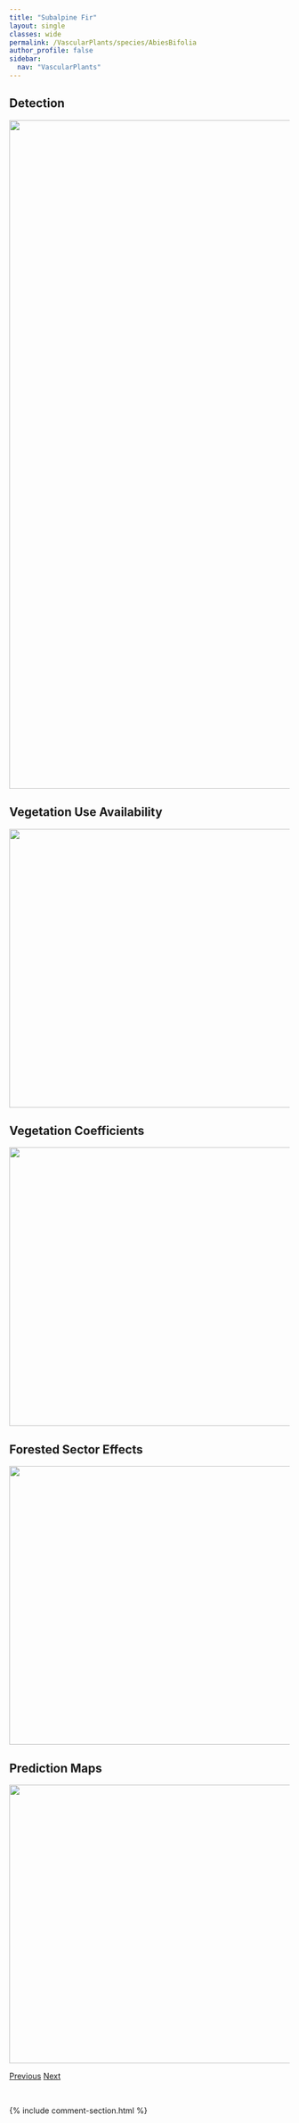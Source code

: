 ```yaml
---
title: "Subalpine Fir"
layout: single
classes: wide
permalink: /VascularPlants/species/AbiesBifolia
author_profile: false
sidebar:
  nav: "VascularPlants"
---
```


<h2>Detection</h2>

<a href="https://drive.google.com/uc?export=view&id=1JmiAR0SanEY30ySXBZp24mOeqLyNskpN">
<img src="https://drive.google.com/uc?export=view&id=1JmiAR0SanEY30ySXBZp24mOeqLyNskpN" height = "1200" width = "800">
</a>


<h2>Vegetation Use Availability</h2>

<a href="https://drive.google.com/uc?export=view&id=1BSTfCVxWYgx3USETOGlWDJCqHMthwdTy">
<img src="https://drive.google.com/uc?export=view&id=1BSTfCVxWYgx3USETOGlWDJCqHMthwdTy" height = "500" width = "1000">
</a>


<h2>Vegetation Coefficients</h2>

<a href="https://drive.google.com/uc?export=view&id=163H-GB_oan8iKWFnFfJpKuiKISxeOCw-">
<img src="https://drive.google.com/uc?export=view&id=163H-GB_oan8iKWFnFfJpKuiKISxeOCw-" height = "500" width = "1000">
</a>


<h2>Forested Sector Effects</h2>

<a href="https://drive.google.com/uc?export=view&id=1xifmgl6kVy7lUjV6G-dc3NfXwKrzSkY-">
<img src="https://drive.google.com/uc?export=view&id=1xifmgl6kVy7lUjV6G-dc3NfXwKrzSkY-" height = "500" width = "1000">
</a>


<h2>Prediction Maps</h2>

<a href="https://drive.google.com/uc?export=view&id=1vTXK5eNY25ibkF_uWKuAUsEQYTsxwtE5">
<img src="https://drive.google.com/uc?export=view&id=1vTXK5eNY25ibkF_uWKuAUsEQYTsxwtE5" height = "500" width = "1000">
</a>


<a href="/DevelopmentWebsite/VascularPlants/species/AbiesBalsamea" class="pagination--pager" title="Balsam Fir">Previous</a> <a href="/DevelopmentWebsite/VascularPlants/species/Acer" class="pagination--pager" title="Acer">Next</a>

<p>&nbsp;</p>

{% include comment-section.html %}
